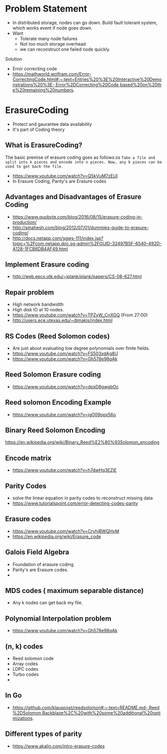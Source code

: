 # Problem Statement
- In distributed storage, nodes can go down. Build fault tolerant system, which works event if node goes down.
- Want
    - Tolerate many node failures
    - Not too much storage overhead
    - we can reconstruct one failed node quickly.

Solution
- Error correcting code
- https://mathworld.wolfram.com/Error-CorrectingCode.html#:~:text=Entries%20%3E%20Interactive%20Demonstrations%20%3E-,Error%2DCorrecting%20Code,based%20on%20the%20remaining%20numbers.

# ErasureCoding
- Protect and gaurantee data availability
- It's part of Coding theory

## What is ErasureCoding?
The basic premise of erasure coding goes as follows:ss
`Take a file and split into k pieces and encode into n pieces. Now, any k pieces can be used to get back the file.`
- https://www.youtube.com/watch?v=Q5kVuM7zEUI
- In Erasure Coding, Parity's are Erasure codes

## Advantages and Disadvantages of Erasure Coding
- https://www.quobyte.com/blog/2016/08/15/erasure-coding-in-production/
- http://smahesh.com/blog/2012/07/01/dummies-guide-to-erasure-coding/
- http://docs.netapp.com/sgws-111/index.jsp?topic=%2Fcom.netapp.doc.sg-admin%2FGUID-32497B5F-6540-492D-A128-1FCB6DB4AF49.html


## Implement Erasure coding
- http://web.eecs.utk.edu/~jplank/plank/papers/CS-08-627.html


## Repair problem
- High network bandwidth
- High disk IO at 10 nodes.
- https://www.youtube.com/watch?v=TPZyW_CnXGQ (From 27:00)
- http://users.ece.utexas.edu/~dimakis/index.html

## RS Codes (Reed Solomon codes)
- Are just about evaluating low degree polynomials over finite fields.
- https://www.youtube.com/watch?v=FS503xdAg8U
- https://www.youtube.com/watch?v=Gh578e98qAk

## Reed Solomon Erasure coding
- https://www.youtube.com/watch?v=dpxD8gwgbOc


## Reed solomon Encoding Example
- https://www.youtube.com/watch?v=jgO09opx56o

## Binary Reed Solomon Encoding
https://en.wikipedia.org/wiki/Binary_Reed%E2%80%93Solomon_encoding

## Encode matrix
- https://www.youtube.com/watch?v=h7dwHg3EZjE

## Parity Codes
- solve the linear equation in parity codes to reconstruct missing data 
- https://www.tutorialspoint.com/error-detecting-codes-parity

## Erasure codes
- https://www.youtube.com/watch?v=CryhjBWQHvM
- https://en.wikipedia.org/wiki/Erasure_code

## Galois Field Algebra
- Foundation of erasure coding
- Parity's are Erasure codes.
- 

## MDS codes ( maximum separable distance)
- Any k nodes can get back my file.

## Polynomial Interpolation problem
- https://www.youtube.com/watch?v=Gh578e98qAk

## (n, k) codes
- Reed solomon code
- Array codes
- LDPC codes
- Turbo codes
- 

## In Go
- https://github.com/klauspost/reedsolomon#:~:text=README.md-,Reed%2DSolomon,Backblaze%2C%20with%20some%20additional%20optimizations.

## Different types of parity
- https://www.akalin.com/intro-erasure-codes